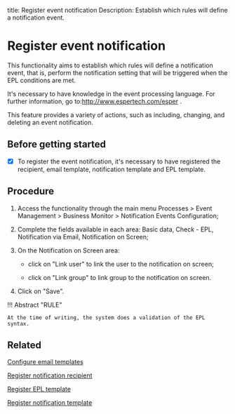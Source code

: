 title: Register event notification
Description: Establish which rules will define a notification event.
# Register event notification

This functionality aims to establish which rules will define a notification
event, that is, perform the notification setting that will be triggered when the
EPL conditions are met.

It's necessary to have knowledge in the event processing language. For further
information, go to:<http://www.espertech.com/esper> .

This feature provides a variety of actions, such as including, changing, and
deleting an event notification.

Before getting started
--------------------------

- [x] To register the event notification, it's necessary to have registered the
recipient, email template, notification template and EPL template.

Procedure
-------------

1.  Access the functionality through the main menu Processes \> Event Management
    \> Business Monitor \> Notification Events Configuration;

2.  Complete the fields available in each area: Basic data, Check - EPL, Notification via Email, Notification on Screen;

3.  On the Notification on Screen area:

    * click on "Link user" to link the user to the notification on screen;

    * click on "Link group" to link group to the notification on screen.

4.  Click on "Save".


!!! Abstract "RULE"

    At the time of writing, the system does a validation of the EPL syntax.



Related
-------

[Configure email templates](/en-us/4biz-helium/platform-administration/email-settings/email-templates-configure-email-template.html)

[Register notification recipient](/en-us/4biz-helium/processes/event/configuration/register-notification-recipient.html)

[Register EPL template](/en-us/4biz-helium/processes/event/configuration/register-epl-template.html)

[Register notification template](/en-us/4biz-helium/additional-features/communication-and-notification/notification/configuration/template-create.html)
